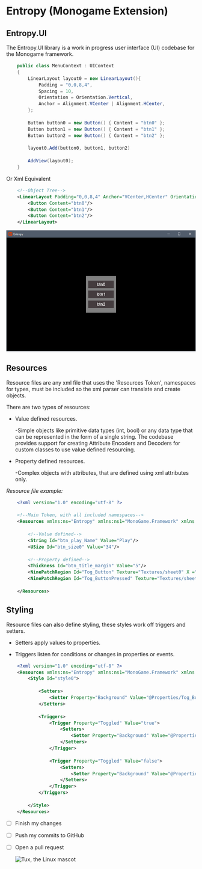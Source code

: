 # Entropy (Monogame Extension)

## Entropy.UI

The Entropy.UI library is a work in progress user interface (UI) codebase for the Monogame framework.  

~~~csharp
    public class MenuContext : UIContext
    {
        LinearLayout layout0 = new LinearLayout(){
            Padding = "0,0,8,4",
            Spacing = 10,
            Orientation = Orientation.Vertical,
            Anchor = Alignment.VCenter | Alignment.HCenter,
        };
        
        Button button0 = new Button() { Content = "btn0" };
        Button button1 = new Button() { Content = "btn1" };
        Button button2 = new Button() { Content = "btn2" };
        
        layout0.Add(button0, button1, button2)
        
        AddView(layout0);
    }
~~~

Or Xml Equivalent

~~~xml
    <!--Object Tree-->
    <LinearLayout Padding="0,0,8,4" Anchor="VCenter,HCenter" Orientation="Vertical">
        <Button Content="btn0"/>
        <Button Content="btn1"/>
        <Button Content="btn2"/>
    </LinearLayout>
~~~

 ![Tux, the Linux mascot](Layout0.PNG)

## Resources 

Resource files are any xml file that uses the 'Resources Token', 
namespaces for types, must be included so the xml parser can translate and create objects.

There are two types of resources:

- Value defined resources.
   
   -Simple objects like primitive data types (int, bool) or any data type that can be represented in the form of a single string. 
    The codebase provides support for creating Attribute Encoders and Decoders for custom classes to use value defined resourcing.  

- Property defined resources.
    
    -Complex objects with attributes, that are defined using xml attributes only.

<i>Resource file example:</i>
~~~xml
    <?xml version="1.0" encoding="utf-8" ?>

    <!--Main Token, with all included namespaces-->
    <Resources xmlns:ns="Entropy" xmlns:ns1="MonoGame.Framework" xmlns:ns2="Entropy.UI">
        
        <!--Value defined-->
        <String Id="btn_play_Name" Value="Play"/>
        <USize Id="btn_size0" Value="34"/>
        
        <!--Property defined-->
        <Thickness Id="btn_title_margin" Value="5"/>
        <NinePatchRegion Id="Tog_Button" Texture="Textures/sheet0" X ="0" Y="0" Width="32" Height="32" Padding="2"/>
        <NinePatchRegion Id="Tog_ButtonPressed" Texture="Textures/sheet0" X="0" Y="32" Width="32" Height="32" Padding="1"/>

    </Resources>
~~~


## Styling

Resource files can also define styling, these styles work off triggers and setters. 

 - Setters apply values to properties.
 
 - Triggers listen for conditions or changes in properties or events.


~~~xml
    <?xml version="1.0" encoding="utf-8" ?>
    <Resources xmlns:ns="Entropy" xmlns:ns1="MonoGame.Framework" xmlns:ns2="Entropy.UI">
        <Style Id="style0">
            
            <Setters>
                <Setter Property="Background" Value="@Properties/Tog_Button"/>
            </Setters>

            <Triggers>
                <Trigger Property="Toggled" Value="true">
                    <Setters>
                        <Setter Property="Background" Value="@Properties/Tog_ButtonPressed"/>
                    </Setters>
                </Trigger>

                <Trigger Property="Toggled" Value="false">
                    <Setters>
                        <Setter Property="Background" Value="@Properties/Tog_Button"/>
                    </Setters>
                </Trigger>
            </Triggers>

        </Style>
    </Resources> 
~~~


- [ ] Finish my changes
- [ ] Push my commits to GitHub
- [ ] Open a pull request

  ![Tux, the Linux mascot](/assets/images/tux.png)

